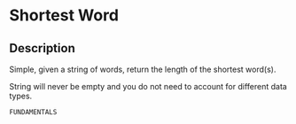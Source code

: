 # Shortest Word

## Description

Simple, given a string of words, return the length of the shortest word(s).

String will never be empty and you do not need to account for different data types.

`FUNDAMENTALS`
